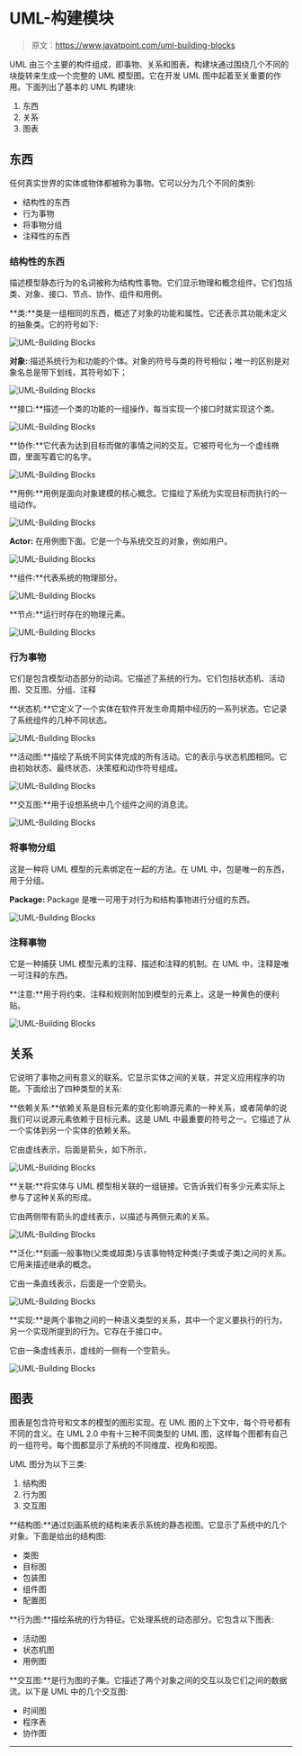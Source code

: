 # UML-构建模块

> 原文：<https://www.javatpoint.com/uml-building-blocks>

UML 由三个主要的构件组成，即事物、关系和图表。构建块通过围绕几个不同的块旋转来生成一个完整的 UML 模型图。它在开发 UML 图中起着至关重要的作用。下面列出了基本的 UML 构建块:

1.  东西
2.  关系
3.  图表

## 东西

任何真实世界的实体或物体都被称为事物。它可以分为几个不同的类别:

*   结构性的东西
*   行为事物
*   将事物分组
*   注释性的东西

### 结构性的东西

描述模型静态行为的名词被称为结构性事物。它们显示物理和概念组件。它们包括类、对象、接口、节点、协作、组件和用例。

**类:**类是一组相同的东西，概述了对象的功能和属性。它还表示其功能未定义的抽象类。它的符号如下:

![UML-Building Blocks](img/38b69a95efe7d01145a48453f0ab8802.png)

**对象:**:描述系统行为和功能的个体。对象的符号与类的符号相似；唯一的区别是对象名总是带下划线，其符号如下；

![UML-Building Blocks](img/b95b01e1064acf8baee01f6ef371d216.png)

**接口:**描述一个类的功能的一组操作，每当实现一个接口时就实现这个类。

![UML-Building Blocks](img/176988797233a73aa043929229f16038.png)

**协作:**它代表为达到目标而做的事情之间的交互。它被符号化为一个虚线椭圆，里面写着它的名字。

![UML-Building Blocks](img/75873ff916c8b77e7d8837a55eee6167.png)

**用例:**用例是面向对象建模的核心概念。它描绘了系统为实现目标而执行的一组动作。

![UML-Building Blocks](img/ac7c8b987eff7d01022505422e13990d.png)

**Actor:** 在用例图下面。它是一个与系统交互的对象，例如用户。

![UML-Building Blocks](img/43f5b31b3ba14c328b2ede8305504ef0.png)

**组件:**代表系统的物理部分。

![UML-Building Blocks](img/743bde647f964d465a0f5942910ca453.png)

**节点:**运行时存在的物理元素。

![UML-Building Blocks](img/4c5a4dabbcef8b7ab511b6d4378b1f57.png)

### 行为事物

它们是包含模型动态部分的动词。它描述了系统的行为。它们包括状态机、活动图、交互图、分组、注释

**状态机:**它定义了一个实体在软件开发生命周期中经历的一系列状态。它记录了系统组件的几种不同状态。

![UML-Building Blocks](img/783202376346c2febbe305d36aa0bfaf.png)

**活动图:**描绘了系统不同实体完成的所有活动。它的表示与状态机图相同。它由初始状态、最终状态、决策框和动作符号组成。

![UML-Building Blocks](img/c1b1c77bfca56402cab82b78a60c0836.png)

**交互图:**用于设想系统中几个组件之间的消息流。

![UML-Building Blocks](img/b382f6ac470d68a44fae027035ae98b6.png)

### 将事物分组

这是一种将 UML 模型的元素绑定在一起的方法。在 UML 中，包是唯一的东西，用于分组。

**Package:** Package 是唯一可用于对行为和结构事物进行分组的东西。

![UML-Building Blocks](img/b7e468e39ef2bdf0aa8eb59f594311ff.png)

### 注释事物

它是一种捕获 UML 模型元素的注释、描述和注释的机制。在 UML 中，注释是唯一可注释的东西。

**注意:**用于将约束、注释和规则附加到模型的元素上。这是一种黄色的便利贴。

![UML-Building Blocks](img/a1b11b1599751b00839f3148e266f73b.png)

## 关系

它说明了事物之间有意义的联系。它显示实体之间的关联，并定义应用程序的功能。下面给出了四种类型的关系:

**依赖关系:**依赖关系是目标元素的变化影响源元素的一种关系，或者简单的说我们可以说源元素依赖于目标元素。这是 UML 中最重要的符号之一。它描述了从一个实体到另一个实体的依赖关系。

它由虚线表示，后面是箭头，如下所示，

![UML-Building Blocks](img/470c44447890aadf728d99edad677db1.png)

**关联:**将实体与 UML 模型相关联的一组链接。它告诉我们有多少元素实际上参与了这种关系的形成。

它由两侧带有箭头的虚线表示，以描述与两侧元素的关系。

![UML-Building Blocks](img/d73b3712c4b8e43733e28254b478db39.png)

**泛化:**刻画一般事物(父类或超类)与该事物特定种类(子类或子类)之间的关系。它用来描述继承的概念。

它由一条直线表示，后面是一个空箭头。

![UML-Building Blocks](img/a8356f033077f1c4050fff808ed6ea3b.png)

**实现:**是两个事物之间的一种语义类型的关系，其中一个定义要执行的行为，另一个实现所提到的行为。它存在于接口中。

它由一条虚线表示，虚线的一侧有一个空箭头。

![UML-Building Blocks](img/7ec27b3a145e62715d77a622bc01fa46.png)

## 图表

图表是包含符号和文本的模型的图形实现。在 UML 图的上下文中，每个符号都有不同的含义。在 UML 2.0 中有十三种不同类型的 UML 图，这样每个图都有自己的一组符号。每个图都显示了系统的不同维度、视角和视图。

UML 图分为以下三类:

1.  结构图
2.  行为图
3.  交互图

**结构图:**通过刻画系统的结构来表示系统的静态视图。它显示了系统中的几个对象。下面是给出的结构图:

*   类图
*   目标图
*   包装图
*   组件图
*   配置图

**行为图:**描绘系统的行为特征。它处理系统的动态部分。它包含以下图表:

*   活动图
*   状态机图
*   用例图

**交互图:**是行为图的子集。它描述了两个对象之间的交互以及它们之间的数据流。以下是 UML 中的几个交互图:

*   时间图
*   程序表
*   协作图

* * *